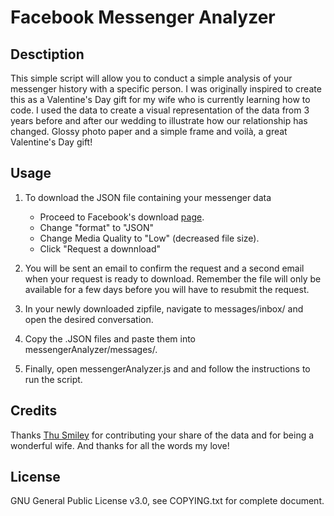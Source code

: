 # **Facebook Messenger Analyzer**
## **Desctiption**
This simple script will allow you to conduct a simple analysis of your messenger history with a specific person. I was originally inspired to create this as a Valentine's Day gift for my wife who is currently learning how to code. I used the data to create a visual representation of the data from 3 years before and after our wedding to illustrate how our relationship has changed. Glossy photo paper and a simple frame and voilà, a great Valentine's Day gift!
## **Usage**

1. To download the JSON file containing your messenger data 
    * Proceed to Facebook's download [page](https://www.facebook.com/dyi).
    * Change "format" to "JSON"
    * Change Media Quality to "Low" (decreased file size).
    * Click "Request a downnload"

2. You will be sent an email to confirm the request and a second email when your request is ready to download. Remember the file will only be available for a few days before you will have to resubmit the request.

3. In your newly downloaded zipfile, navigate to messages/inbox/ and open the desired conversation.

4. Copy the .JSON files and paste them into messengerAnalyzer/messages/.

5. Finally, open messengerAnalyzer.js and and follow the instructions to run the script.

## **Credits**
Thanks [Thu Smiley](https://github.com/thusmiley/) for contributing your share of the data and for being a wonderful wife. And thanks for all the words my love!

## **License**
GNU General Public License v3.0, see COPYING.txt for complete document.

